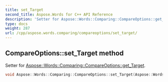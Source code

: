 ```yaml
---
title: set_Target
second_title: Aspose.Words for C++ API Reference
description: 'Setter for Aspose::Words::Comparing::CompareOptions::get_Target.'
type: docs
weight: 287
url: /cpp/aspose.words.comparing/compareoptions/set_target/
---
```

## CompareOptions::set_Target method


Setter for [Aspose::Words::Comparing::CompareOptions::get_Target](../get_target/).

```cpp
void Aspose::Words::Comparing::CompareOptions::set_Target(Aspose::Words::Comparing::ComparisonTargetType value)
```

